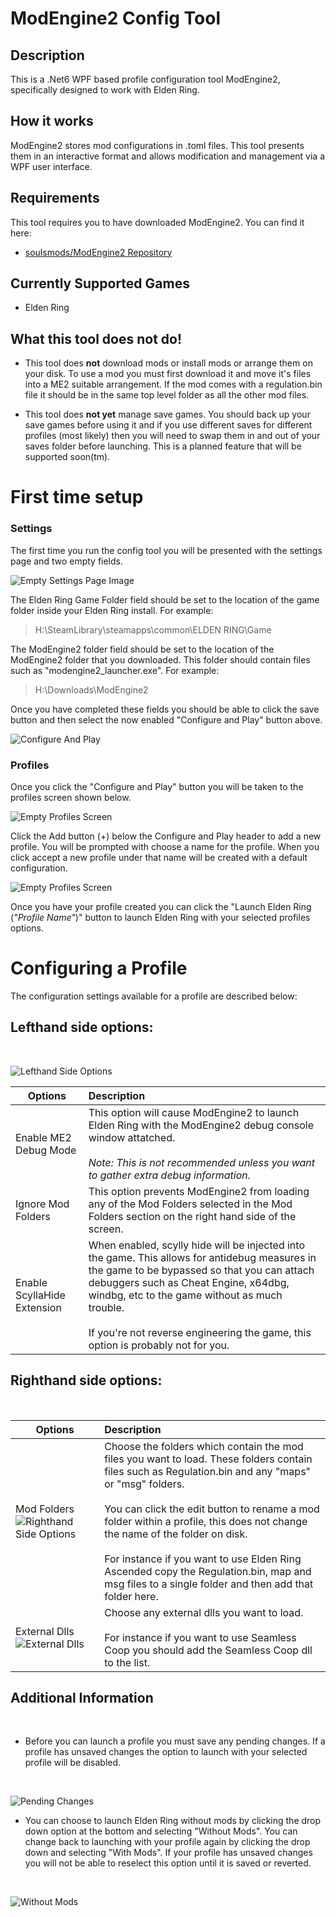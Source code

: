 # ModEngine2 Config Tool

## Description

This is a .Net6 WPF based profile configuration tool ModEngine2, specifically designed to work with Elden Ring.

## How it works

ModEngine2 stores mod configurations in .toml files. This tool presents them in an interactive format and allows modification and management via a WPF user interface.

## Requirements

This tool requires you to have downloaded ModEngine2. You can find it here:

* [soulsmods/ModEngine2 Repository](https://github.com/soulsmods/ModEngine2)

## Currently Supported Games

* Elden Ring

## What this tool does not do!

* This tool does **not** download mods or install mods or arrange them on your disk. To use a mod you must first download it and move it's files into a ME2 suitable arrangement. If the mod comes with a regulation.bin file it should be in the same top level folder as all the other mod files.

* This tool does **not yet** manage save games. You should back up your save games before using it and if you use different saves for different profiles (most likely) then you will need to swap them in and out of your saves folder before launching. This is a planned feature that will be supported soon(tm).

# First time setup

### Settings

The first time you run the config tool you will be presented with the settings page and two empty fields.

![Empty Settings Page Image](images/EmptySettingsPage.png)

The Elden Ring Game Folder field should be set to the location of the game folder inside your Elden Ring install. For example:

> H:\SteamLibrary\steamapps\common\ELDEN RING\Game

The ModEngine2 folder field should be set to the location of the ModEngine2 folder that you downloaded. This folder should contain files such as "modengine2_launcher.exe". For example:

> H:\Downloads\ModEngine2

Once you have completed these fields you should be able to click the save button and then select the now enabled "Configure and Play" button above.

![Configure And Play](images/ConfigureAndPlay.png) 

### Profiles

Once you click the "Configure and Play" button you will be taken to the profiles screen shown below.

![Empty Profiles Screen](images/EmptyProfilesScreen.png) 

Click the Add button (+) below the Configure and Play header to add a new profile. You will be prompted with choose a name for the profile. When you click accept a new profile under that name will be created with a default configuration.

![Empty Profiles Screen](images/NewProfileCreated.png) 

Once you have your profile created you can click the "Launch Elden Ring (*"Profile Name"*)" button to launch Elden Ring with your selected profiles options.

# Configuring a Profile

The configuration settings available for a profile are described below:

## Lefthand side options:

<br>

![Lefthand Side Options](images/LeftHandSideOptions.png) 

| **Options**        | **Description**   |
| ------------- |:-------------|
| Enable ME2 Debug Mode | This option will cause ModEngine2 to launch Elden Ring with the ModEngine2 debug console window attatched.<br><br>*Note: This is not recommended unless you want to gather extra debug information.*  | 
| Ignore Mod Folders      | This option prevents ModEngine2 from loading any of the Mod Folders selected in the Mod Folders section on the right hand side of the screen. |
| Enable ScyllaHide Extension | When enabled, scylly hide will be injected into the game. This allows for antidebug measures in the game to be bypassed so that you can attach debuggers such as Cheat Engine, x64dbg, windbg, etc to the game without as much trouble.<br><br>If you're not reverse engineering the game, this option is probably not for you. |

## Righthand side options:

<br>

| **Options**        | **Description**   |
| ------------- |:-------------|
| Mod Folders ![Righthand Side Options](images/RightHandSideOptions.png) | Choose the folders which contain the mod files you want to load. These folders contain files such as Regulation.bin and any "maps" or "msg" folders.<br><br>You can click the edit button to rename a mod folder within a profile, this does not change the name of the folder on disk.<br><br> For instance if you want to use Elden Ring Ascended copy the Regulation.bin, map and msg files to a single folder and then add that folder here. | 
| External Dlls ![External Dlls](images/ExternalDlls.png) | Choose any external dlls you want to load.<br><br>For instance if you want to use Seamless Coop you should add the Seamless Coop dll to the list.|

## Additional Information

<br>

* Before you can launch a profile you must save any pending changes. If a profile has unsaved changes the option to launch with your selected profile will be disabled.

<br>

![Pending Changes](images/PendingChanges.png) 

* You can choose to launch Elden Ring without mods by clicking the drop down option at the bottom and selecting "Without Mods". You can change back to launching with your profile again by clicking the drop down and selecting "With Mods". If your profile has unsaved changes you will not be able to reselect this option until it is saved or reverted. 

<br>

![Without Mods](images/WithoutMods.png) 
